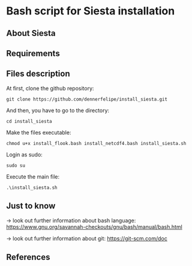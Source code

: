 # Bash script for Siesta installation

## About Siesta

## Requirements

## Files description

At first, clone the github repository:

```
git clone https://github.com/dennerfelipe/install_siesta.git 
```

And then, you have to go to the directory:

```
cd install_siesta
```

Make the files executable:

```
chmod u+x install_flook.bash install_netcdf4.bash install_siesta.sh  
```

Login as sudo:

```
sudo su
```

Execute the main file:

```
.\install_siesta.sh  
```
## Just to know

→ look out further information about bash language: https://www.gnu.org/savannah-checkouts/gnu/bash/manual/bash.html

→ look out further information about git: <https://git-scm.com/doc>

## References 

